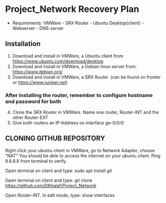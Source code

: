 # Project_Network Recovery Plan
* Requirements: VMWare - SRX Router - Ubuntu Desktop(client) - Webserver - DNS-server

## Installation
1) Download and install in VMWare, a Ubuntu client from https://www.ubuntu.com/download/desktop
2) Download and install in VMWare, a Debian linux server from: https://www.debian.org/
3) Download and install in VMWare, a SRX Router. (can be found on fronter or https://www.juniper.net)

### After installing the router, remember to configure hostname and password for both
4) Clone the SRX Router in VMWare. Name one router, Router-INT and the other Router-EXT
5) Give both routers an IP-Address on interface ge-0/0/0

## CLONING GITHUB REPOSITORY

Right click your ubuntu client in VMWare, go to Network Adapter, choose "NAT"
You should be able to access the internet on your ubuntu client. Ping 8.8.8.8 from terminal to verify.

Open terminal on client and type: sudo apt install git

Open terminal on client and type: git clone https://github.com/DKhalaf/Project_Network

Open Router-INT. In edit mode, type: show interfaces
